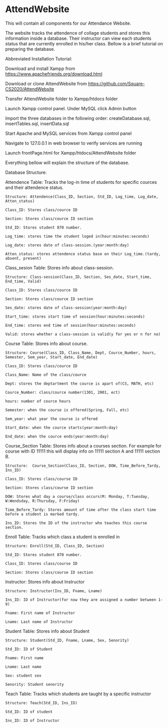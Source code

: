 # AttendWebsite
This will contain all components for our Attendance Website.

The website tracks the attendence of collage students and stores this information inside a database. Their instructor can view each students status that are currently enrolled in his/her class. Bellow is a brief tutorial on preparing the database.


Abbreviated Installation Tutorial:

Download and install Xampp from https://www.apachefriends.org/download.html

Download or clone AttendWebsite from https://github.com/Square-CS2020/AttendWebsite

Transfer AttendWebsite folder to Xampp/htdocs folder

Launch Xampp control panel. Under MySQL click Admin button

Import the three databases in the following order: createDatabase.sql, insertTables.sql, insertData.sql

Start Apache and MySQL services from Xampp control panel

Navigate to 127.0.0.1 in web browser to verify services are running

Launch frontPage.html for Xampp/htdocs/AttendWebsite folder



Everything bellow will explain the structure of the database.

Database Structure: 

Attendence Table: Tracks the log-in time of students for specific cources and their attendence status.

    Structure: Attendence(Class_ID, Section, Std_ID, Log_time, Log_date, Atten_status)

    Class_ID: Stores class/cource ID

    Section: Stores class/cource ID section

    Std_ID: Stores student 870 number.

    Log_time: stores time the student loged in(hour:minutes:seconds)

    Log_date: stores date of class-session.(year:month:day)

    Atten_status: stores attendence status base on their Log_time.(tardy, absent, present)
  
  
Class_sesion Table: Stores info about class-session.

    Structure: Class-session(Class_ID, Section, Ses_date, Start_time, End_time, Valid)

    Class_ID: Stores class/cource ID

    Section: Stores class/cource ID section

    Ses_date: stores date of class-session(year:month:day)

    Start_time: stores start time of session(hour:minutes:seconds)

    End_time: stores end time of session(hour:minutes:seconds)

    Valid: stores whether a class-session is valid(y for yes or n for no)

  
Course Table: Stores info about course.

    Structure: Course(Class_ID, Class_Name, Dept, Cource_Number, hours, Semester, Sem_year, Start_date, End_date)

    Class_ID: Stores class/cource ID

    Class_Name: Name of the class/cource 

    Dept: stores the deptartment the cource is apart of(CS, MATH, etc)

    Cource_Number: class/cource number(1301, 2001, ect)

    hours: number of cource hours

    Semester: when the course is offered(Spring, Fall, etc)

    Sem_year: what year the course is offered

    Start_date: when the cource starts(year:month:day) 

    End_date: when the cource ends(year:month:day)
  
  
Course_Section Table: Stores info about a courses section. For example for course with ID 11111 this
                      will display info on 11111 section A and 11111 section B.
                      
    Structure:  Course_Section(Class_ID, Section, DOW, Time_Before_Tardy, Ins_ID)

    Class_ID: Stores class/course ID

    Section: Stores class/course ID section

    DOW: Stores what day a course/class occurs(M: Monday, T:Tuesday, W:Wendsday, R:Thursday, F:Friday)
    
    Time_Before_Tardy: Stores amount of time after the class start time before a student is marked tardy.

    Ins_ID: Stores the ID of the instructor who teaches this course section.


Enroll Table: Tracks which class a student is enrolled in

    Structure: Enroll(Std_ID, Class_ID, Section)

    Std_ID: Stores student 870 number. 

    Class_ID: Stores class/course ID

    Section: Stores class/course ID section
  
  
Instructor: Stores info about Instructor

    Structure: Instructor(Ins_ID, Fname, Lname)

    Ins_ID: ID of Instructor(for now they are assigned a number between 1-9)

    Fname: First name of Instructor 

    Lname: Last name of Instructor
  
  
Student Table: Stores info about Student

    Structure: Student(Std_ID, Fname, Lname, Sex, Senority)

    Std_ID: ID of Student

    Fname: First name

    Lname: Last name

    Sex: student sex 

    Senority: Student senority
  
  
Teach Table:  Tracks which students are taught by a specific instructor

    Structure: Teach(Std_ID, Ins_ID)

    Std_ID: ID of student 

    Ins_ID: ID of Instructor
